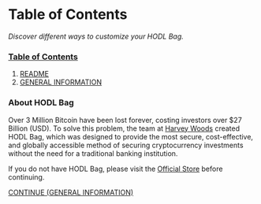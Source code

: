 # Table of Contents
<i>Discover different ways to customize your HODL Bag.</i>

### [Table of Contents](https://github.com/HarveyWoods/The-HODL-Bag/blob/master/Table%20of%20Contents.md)
1. [README](https://github.com/HarveyWoods/The-HODL-Bag/blob/master/README.md)
2. [GENERAL INFORMATION](https://github.com/HarveyWoods/The-HODL-Bag/blob/master/General%20Information.md)

### About HODL Bag
Over 3 Million Bitcoin have been lost forever, costing investors over $27 Billion (USD). To solve this problem, the team at [Harvey Woods](https://www.harveywoods.io) created HODL Bag, which was designed to provide the most secure, cost-effective, and globally accessible method of securing cryptocurrency investments without the need for a traditional banking institution.

If you do not have HODL Bag, please visit the [Official Store](https://www.harveywoods.io/capital) before continuing.

[CONTINUE (GENERAL INFORMATION)](https://github.com/HarveyWoods/The-HODL-Bag/blob/master/General%20Information.md)
